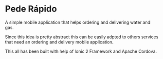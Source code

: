 Pede Rápido
===========
 
A simple mobile application that helps ordering and delivering water and gas.

Since this idea is pretty abstract this can be easily adpted to others services that need an ordering and delivery mobile application.

This all has been built with help of Ionic 2 Framework and Apache Cordova.
